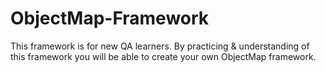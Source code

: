 # ObjectMap-Framework
This framework is for new QA learners. By practicing &amp; understanding of this framework you will be able to create your own ObjectMap framework.
